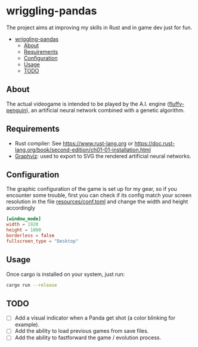 # wriggling-pandas

The project aims at improving my skills in Rust and in game dev just for fun.

- [wriggling-pandas](#wriggling-pandas)
    - [About](#about)
    - [Requirements](#requirements)
    - [Configuration](#configuration)
    - [Usage](#usage)
    - [TODO](#todo)

## About

The actual videogame is intended to be played by the A.I. engine ([fluffy-penguin](https://github.com/dymayday/fluffy-penguin)), an artificial neural network combined with a genetic algorithm.

## Requirements

- Rust compiler: See https://www.rust-lang.org or https://doc.rust-lang.org/book/second-edition/ch01-01-installation.html
- [Graphviz](http://www.graphviz.org/): used to export to SVG the rendered artificial neural networks.

## Configuration

The graphic configuration of the game is set up for my gear, so if you encounter some trouble, first you can check if its config match your screen resolution in the file [resources/conf.toml](resources/conf.toml) and change the width and height accordingly

```toml
[window_mode]
width = 1920
height = 1080
borderless = false
fullscreen_type = "Desktop"
```

## Usage

Once cargo is installed on your system, just run:

```bash
cargo run --release
```

## TODO

- [ ] Add a visual indicator when a Panda get shot (a color blinking for example).
- [ ] Add the ability to load previous games from save files.
- [ ] Add the ability to fastforward the game / evolution process.
